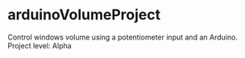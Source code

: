 # arduinoVolumeProject
Control windows volume using a potentiometer input and an Arduino. Project level: Alpha
